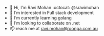 - 👋 Hi, I’m Ravi Mohan :octocat:  @sravimohan
- 👀 I’m interested in Full stack development
- 🌱 I’m currently learning golang
- 💞️ I’m looking to collaborate on .net
- 📫 reach me at ravi.mohan@roonga.com.au

<!---
sravimohan/sravimohan is a ✨ special ✨ repository because its `README.md` (this file) appears on your GitHub profile.
You can click the Preview link to take a look at your changes.
--->

